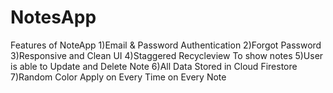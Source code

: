 # NotesApp

Features of NoteApp
1)Email & Password Authentication
2)Forgot Password
3)Responsive and Clean UI
4)Staggered Recycleview To show notes 
5)User is able to Update and Delete Note
6)All Data Stored in Cloud Firestore
7)Random Color Apply on Every Time on Every Note

